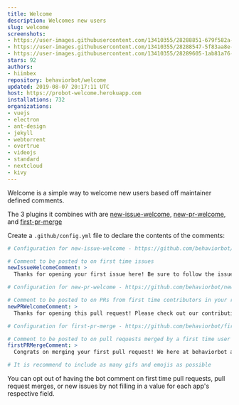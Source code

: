 ```yaml
---
title: Welcome
description: Welcomes new users
slug: welcome
screenshots:
- https://user-images.githubusercontent.com/13410355/28288851-679f582a-6af5-11e7-8dd8-b85b6c33e16b.png
- https://user-images.githubusercontent.com/13410355/28288547-5f83aa8e-6af4-11e7-9692-eb41d42431e2.png
- https://user-images.githubusercontent.com/13410355/28289605-1ab81a76-6af8-11e7-8f78-6a1b3948df36.png
stars: 92
authors:
- hiimbex
repository: behaviorbot/welcome
updated: 2019-08-07 20:17:11 UTC
host: https://probot-welcome.herokuapp.com
installations: 732
organizations:
- vuejs
- electron
- ant-design
- jekyll
- webtorrent
- overtrue
- videojs
- standard
- nextcloud
- kivy
---
```



Welcome is a simple way to welcome new users based off maintainer defined comments.

The 3 plugins it combines with are [new-issue-welcome](https://github.com/behaviorbot/new-issue-welcome), [new-pr-welcome](https://github.com/behaviorbot/new-pr-welcome), and [first-pr-merge](https://github.com/behaviorbot/first-pr-merge)

Create a `.github/config.yml` file to declare the contents of the comments:

``` yaml
# Configuration for new-issue-welcome - https://github.com/behaviorbot/new-issue-welcome

# Comment to be posted to on first time issues
newIssueWelcomeComment: >
  Thanks for opening your first issue here! Be sure to follow the issue template!

# Configuration for new-pr-welcome - https://github.com/behaviorbot/new-pr-welcome

# Comment to be posted to on PRs from first time contributors in your repository
newPRWelcomeComment: >
  Thanks for opening this pull request! Please check out our contributing guidelines.

# Configuration for first-pr-merge - https://github.com/behaviorbot/first-pr-merge

# Comment to be posted to on pull requests merged by a first time user
firstPRMergeComment: >
  Congrats on merging your first pull request! We here at behaviorbot are proud of you!

# It is recommend to include as many gifs and emojis as possible
```

You can opt out of having the bot comment on first time pull requests, pull request merges, or new issues by not filling in a value for each app's respective field.
